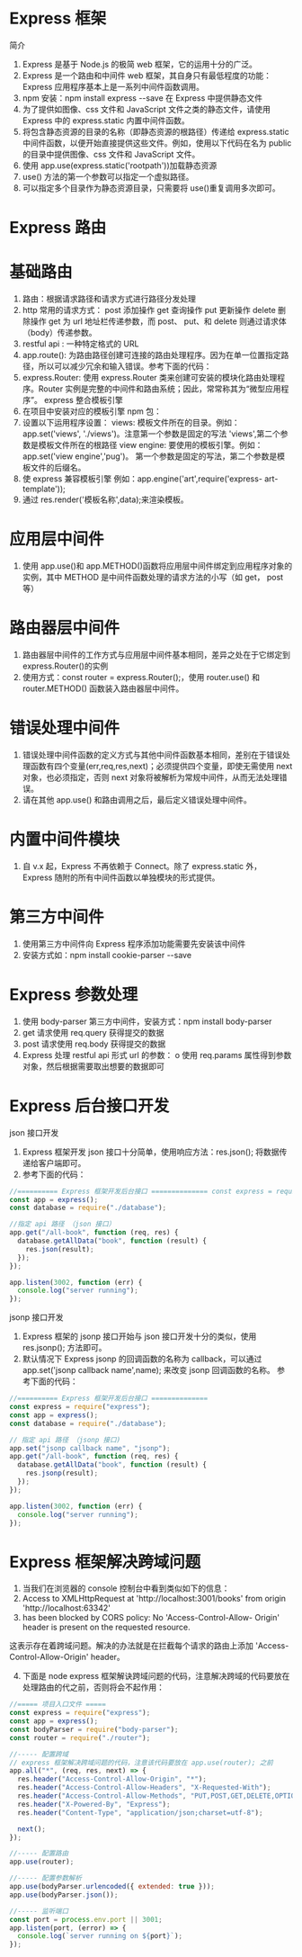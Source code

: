 # Express 框架

简介

1. Express 是基于 Node.js 的极简 web 框架，它的运用十分的广泛。
2. Express 是一个路由和中间件 web 框架，其自身只有最低程度的功能：
   Express 应用程序基本上是一系列中间件函数调用。
3. npm 安装：npm install express --save
   在 Express 中提供静态文件
4. 为了提供如图像、css 文件和 JavaScript 文件之类的静态文件，请使用
   Express 中的 express.static 内置中间件函数。
5. 将包含静态资源的目录的名称（即静态资源的根路径）传递给 express.static 中间件函数，以便开始直接提供这些文件。例如，使用以下代码在名为 public 的目录中提供图像、css 文件和 JavaScript 文件。
6. 使用 app.use(express.static('rootpath'))加载静态资源
7. use() 方法的第一个参数可以指定一个虚拟路径。
8. 可以指定多个目录作为静态资源目录，只需要将 use()重复调用多次即可。

# Express 路由

# 基础路由

1. 路由：根据请求路径和请求方式进行路径分发处理
2. http 常用的请求方式：
   post 添加操作
   get 查询操作
   put 更新操作
   delete 删除操作
   get 为 url 地址栏传递参数，而 post、 put、和 delete 则通过请求体（body）传递参数。
3. restful api : 一种特定格式的 URL
4. app.route(): 为路由路径创建可连接的路由处理程序。因为在单一位置指定路径，所以可以减少冗余和输入错误。参考下面的代码：
5. express.Router: 使用 express.Router 类来创建可安装的模块化路由处理程序。Router 实例是完整的中间件和路由系统；因此，常常称其为“微型应用程序”。
   express 整合模板引擎
6. 在项目中安装对应的模板引擎 npm 包：
7. 设置以下运用程序设置：
   views: 模板文件所在的目录。例如：app.set('views', './views')。注意第一个参数是固定的写法 'views',第二个参数是模板文件所在的根路径
   view engine: 要使用的模板引擎。例如：app.set('view engine','pug')。 第一个参数是固定的写法，第二个参数是模板文件的后缀名。
8. 使 express 兼容模板引擎 例如：app.engine('art',require('express- art-template'));
9. 通过 res.render('模板名称',data);来渲染模板。

# 应用层中间件

1. 使用 app.use()和 app.METHOD()函数将应用层中间件绑定到应用程序对象的实例，其中 METHOD 是中间件函数处理的请求方法的小写（如 get， post 等）

# 路由器层中间件

1. 路由器层中间件的工作方式与应用层中间件基本相同，差异之处在于它绑定到 express.Router()的实例
2. 使用方式：const router = express.Router();，使用 router.use()
   和 router.METHOD() 函数装入路由器层中间件。

# 错误处理中间件

1. 错误处理中间件函数的定义方式与其他中间件函数基本相同，差别在于错误处理函数有四个变量(err,req,res,next)；必须提供四个变量，即使无需使用 next 对象，也必须指定，否则 next 对象将被解析为常规中间件，从而无法处理错误。
2. 请在其他 app.use() 和路由调用之后，最后定义错误处理中间件。

# 内置中间件模块

1. 自 v.x 起，Express 不再依赖于 Connect。除了 express.static 外，
   Express 随附的所有中间件函数以单独模块的形式提供。

# 第三方中间件

1. 使用第三方中间件向 Express 程序添加功能需要先安装该中间件
2. 安装方式如：npm install cookie-parser --save

# Express 参数处理

1. 使用 body-parser 第三方中间件，安装方式：npm install body-parser
2. get 请求使用 req.query 获得提交的数据
3. post 请求使用 req.body 获得提交的数据
4. Express 处理 restful api 形式 url 的参数：
   o 使用 req.params 属性得到参数对象，然后根据需要取出想要的数据即可

# Express 后台接口开发

json 接口开发

1. Express 框架开发 json 接口十分简单，使用响应方法：res.json();
   将数据传递给客户端即可。
2. 参考下面的代码：

```js
//========== Express 框架开发后台接口 ============== const express = require('express');
const app = express();
const database = require("./database");

//指定 api 路径 （json 接口）
app.get("/all-book", function (req, res) {
  database.getAllData("book", function (result) {
    res.json(result);
  });
});

app.listen(3002, function (err) {
  console.log("server running");
});
```

jsonp 接口开发

1. Express 框架的 jsonp 接口开始与 json 接口开发十分的类似，使用 res.jsonp(); 方法即可。
2. 默认情况下 Express jsonp 的回调函数的名称为 callback，可以通过 app.set('jsonp callback name',name); 来改变 jsonp 回调函数的名称。
   参考下面的代码：

```js
//========== Express 框架开发后台接口 ==============
const express = require("express");
const app = express();
const database = require("./database");

// 指定 api 路径 （jsonp 接口)
app.set("jsonp callback name", "jsonp");
app.get("/all-book", function (req, res) {
  database.getAllData("book", function (result) {
    res.jsonp(result);
  });
});

app.listen(3002, function (err) {
  console.log("server running");
});
```

# Express 框架解决跨域问题

1. 当我们在浏览器的 console 控制台中看到类似如下的信息：
2. Access to XMLHttpRequest at 'http://localhost:3001/books' from origin 'http://localhost:63342'
3. has been blocked by CORS policy: No 'Access-Control-Allow- Origin' header is present on the requested resource.

这表示存在着跨域问题。解决的办法就是在拦截每个请求的路由上添加
'Access-Control-Allow-Origin' header。

4. 下面是 node express 框架解诀跨域问题的代码，注意解决跨域的代码要放在处理路由的代之前，否则将会不起作用：

```js
//===== 项目入口文件 =====
const express = require("express");
const app = express();
const bodyParser = require("body-parser");
const router = require("./router");

//----- 配置跨域
// express 框架解决跨域问题的代码，注意该代码要放在 app.use(router); 之前
app.all("*", (req, res, next) => {
  res.header("Access-Control-Allow-Origin", "*");
  res.header("Access-Control-Allow-Headers", "X-Requested-With");
  res.header("Access-Control-Allow-Methods", "PUT,POST,GET,DELETE,OPTIONS");
  res.header("X-Powered-By", "Express");
  res.header("Content-Type", "application/json;charset=utf-8");

  next();
});

//----- 配置路由
app.use(router);

//----- 配置参数解析
app.use(bodyParser.urlencoded({ extended: true }));
app.use(bodyParser.json());

//----- 监听端口
const port = process.env.port || 3001;
app.listen(port, (error) => {
  console.log(`server running on ${port}`);
});
```
